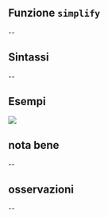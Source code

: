 ## Funzione `simplify`

--

## Sintassi

--

## Esempi

<img src="/img/geometria/xxx/simplify1.png">

## nota bene

--

## osservazioni

--